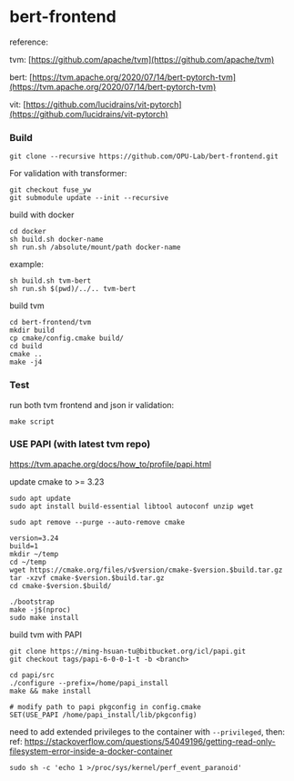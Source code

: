 # bert-frontend

reference:

tvm: [https://github.com/apache/tvm](https://github.com/apache/tvm)

bert: [https://tvm.apache.org/2020/07/14/bert-pytorch-tvm](https://tvm.apache.org/2020/07/14/bert-pytorch-tvm)

vit: [https://github.com/lucidrains/vit-pytorch](https://github.com/lucidrains/vit-pytorch)

### Build
```
git clone --recursive https://github.com/OPU-Lab/bert-frontend.git
```
For validation with transformer:
```
git checkout fuse_yw
git submodule update --init --recursive
```
build with docker
```
cd docker
sh build.sh docker-name
sh run.sh /absolute/mount/path docker-name
```
example:
```
sh build.sh tvm-bert
sh run.sh $(pwd)/../.. tvm-bert
```
build tvm
```
cd bert-frontend/tvm
mkdir build
cp cmake/config.cmake build/
cd build
cmake ..
make -j4
```

### Test
run both tvm frontend and json ir validation:
```
make script
```

### USE PAPI (with latest tvm repo)
https://tvm.apache.org/docs/how_to/profile/papi.html

update cmake to >= 3.23
```
sudo apt update
sudo apt install build-essential libtool autoconf unzip wget

sudo apt remove --purge --auto-remove cmake

version=3.24
build=1
mkdir ~/temp
cd ~/temp
wget https://cmake.org/files/v$version/cmake-$version.$build.tar.gz
tar -xzvf cmake-$version.$build.tar.gz
cd cmake-$version.$build/

./bootstrap
make -j$(nproc)
sudo make install
```
build tvm with PAPI
```
git clone https://ming-hsuan-tu@bitbucket.org/icl/papi.git
git checkout tags/papi-6-0-0-1-t -b <branch>

cd papi/src
./configure --prefix=/home/papi_install
make && make install

# modify path to papi pkgconfig in config.cmake
SET(USE_PAPI /home/papi_install/lib/pkgconfig)
```

need to add extended privileges to the container with ```--privileged```, then:\
ref: https://stackoverflow.com/questions/54049196/getting-read-only-filesystem-error-inside-a-docker-container

```
sudo sh -c 'echo 1 >/proc/sys/kernel/perf_event_paranoid'
```